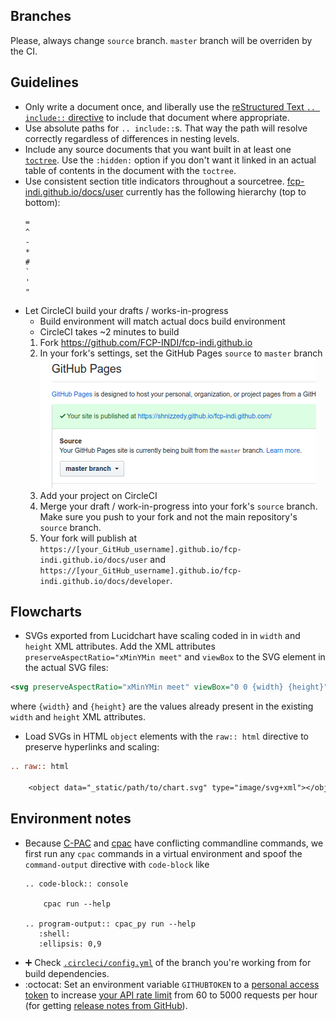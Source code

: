 ## Branches

Please, always change `source` branch. `master` branch will be overriden by the CI.

## Guidelines

- Only write a document once, and liberally use the [reStructured Text `.. include::` directive](https://docutils.sourceforge.io/docs/ref/rst/directives.html#include) to include that document where appropriate.
- Use absolute paths for `.. include::`s. That way the path will resolve correctly regardless of differences in nesting levels.
- Include any source documents that you want built in at least one [`toctree`](https://www.sphinx-doc.org/en/1.8/usage/restructuredtext/directives.html#directive-toctree). Use the `:hidden:` option if you don't want it linked in an actual table of contents in the document with the `toctree`.
- Use consistent section title indicators throughout a sourcetree. [fcp-indi.github.io/docs/user](https://fcp-indi.github.io/docs/user) currently has the following hierarchy (top to bottom):
  ```
  =
  ^
  -
  *
  #
  `
  '
  "
  ```
- Let CircleCI build your drafts / works-in-progress
    * Build environment will match actual docs build environment
    * CircleCI takes ~2 minutes to build
    1. Fork https://github.com/FCP-INDI/fcp-indi.github.io
    1. In your fork's settings, set the GitHub Pages `source` to `master` branch
        ![GitHub Pages settings example screenshot](./images/github-pages-settings-example.png)
    1. Add your project on CircleCI
    1. Merge your draft / work-in-progress into your fork's `source` branch. Make sure you push to your fork and not the main repository's `source` branch.
    1. Your fork will publish at `https://[your_GitHub_username].github.io/fcp-indi.github.io/docs/user` and `https://[your_GitHub_username].github.io/fcp-indi.github.io/docs/developer`.

## Flowcharts

- SVGs exported from Lucidchart have scaling coded in in `width` and `height` XML attributes. Add the XML attributes `preserveAspectRatio="xMinYMin meet"` and `viewBox` to the SVG element in the actual SVG files:

```xml
<svg preserveAspectRatio="xMinYMin meet" viewBox="0 0 {width} {height}"></svg>
```

where `{width}` and `{height}` are the values already present in the existing `width` and `height` XML attributes.
- Load SVGs in HTML `object` elements with the `raw:: html` directive to preserve hyperlinks and scaling:

```rst
.. raw:: html

    <object data="_static/path/to/chart.svg" type="image/svg+xml"></object>
```

## Environment notes
* Because [C-PAC](https://github.com/FCP-INDI/C-PAC.git) and [cpac](https://github.com/FCP-INDI/cpac.git) have conflicting commandline commands, we first run any `cpac` commands in a virtual environment and spoof the `command-output` directive with `code-block` like 
   ```RST
   .. code-block:: console

       cpac run --help
       
   .. program-output:: cpac_py run --help
      :shell:
      :ellipsis: 0,9
   ```
* :heavy_plus_sign: Check [`.circleci/config.yml`](https://github.com/FCP-INDI/fcp-indi.github.io/blob/source/.circleci/config.yml) of the branch you're working from for build dependencies.
* :octocat: Set an environment variable `GITHUBTOKEN` to a [personal access token](https://help.github.com/en/github/authenticating-to-github/creating-a-personal-access-token-for-the-command-line) to increase [your API rate limit](https://developer.github.com/v3/#rate-limiting) from 60 to 5000 requests per hour (for getting [release notes from GitHub](https://github.com/FCP-INDI/C-PAC/releases)).
